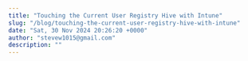 ```yaml
---
title: "Touching the Current User Registry Hive with Intune"
slug: "/blog/touching-the-current-user-registry-hive-with-intune"
date: "Sat, 30 Nov 2024 20:26:20 +0000"
author: "stevew1015@gmail.com"
description: ""
---
```


